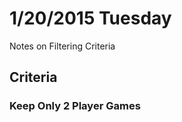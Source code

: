 1/20/2015 Tuesday
=================
Notes on Filtering Criteria

## Criteria
### Keep Only 2 Player Games
